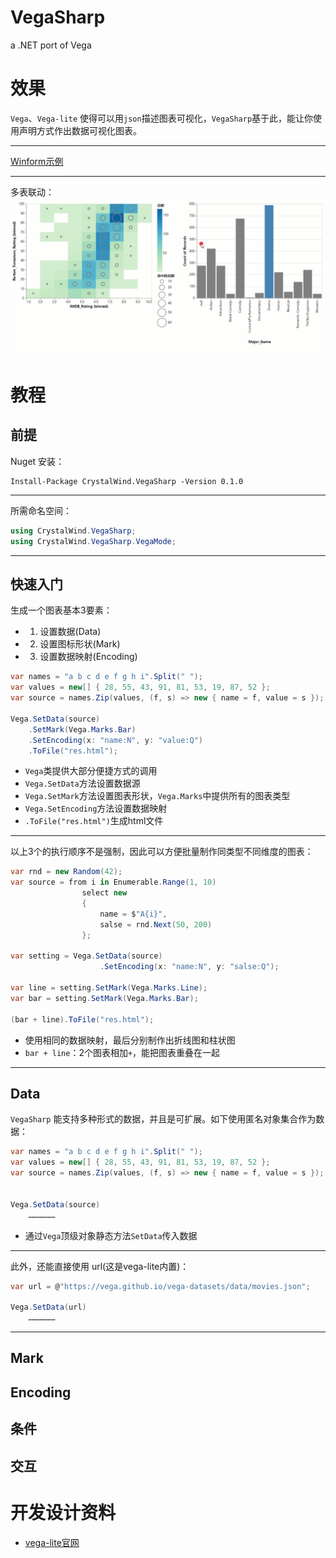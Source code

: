 ﻿# VegaSharp
a .NET port of Vega


# 效果
`Vega`、`Vega-lite` 使得可以用`json`描述图表可视化，`VegaSharp`基于此，能让你使用声明方式作出数据可视化图表。

---

[Winform示例](src/CrystalWind.VegaSharp.WindowsFormsSamples)

---
多表联动：
![](picts/Sample1.gif)




# 教程


## 前提
Nuget 安装：
```shell
Install-Package CrystalWind.VegaSharp -Version 0.1.0
```

---
所需命名空间：
```C#
using CrystalWind.VegaSharp;
using CrystalWind.VegaSharp.VegaMode;
```


---
## 快速入门
生成一个图表基本3要素：
- 1. 设置数据(Data)
- 2. 设置图标形状(Mark)
- 3. 设置数据映射(Encoding)

```C#
var names = "a b c d e f g h i".Split(" ");
var values = new[] { 28, 55, 43, 91, 81, 53, 19, 87, 52 };
var source = names.Zip(values, (f, s) => new { name = f, value = s });

Vega.SetData(source)
    .SetMark(Vega.Marks.Bar)
    .SetEncoding(x: "name:N", y: "value:Q")
    .ToFile("res.html");
```
- `Vega`类提供大部分便捷方式的调用
- `Vega.SetData`方法设置数据源
- `Vega.SetMark`方法设置图表形状，`Vega.Marks`中提供所有的图表类型
- `Vega.SetEncoding`方法设置数据映射
- `.ToFile("res.html")`生成html文件


---
以上3个的执行顺序不是强制，因此可以方便批量制作同类型不同维度的图表：
```C#
var rnd = new Random(42);
var source = from i in Enumerable.Range(1, 10)
                select new
                {
                    name = $"A{i}",
                    salse = rnd.Next(50, 200)
                };

var setting = Vega.SetData(source)
                    .SetEncoding(x: "name:N", y: "salse:Q");

var line = setting.SetMark(Vega.Marks.Line);
var bar = setting.SetMark(Vega.Marks.Bar);

(bar + line).ToFile("res.html");
```
- 使用相同的数据映射，最后分别制作出折线图和柱状图
- `bar + line`：2个图表相加`+`，能把图表重叠在一起

---
## Data
`VegaSharp` 能支持多种形式的数据，并且是可扩展。如下使用匿名对象集合作为数据：
```C#
var names = "a b c d e f g h i".Split(" ");
var values = new[] { 28, 55, 43, 91, 81, 53, 19, 87, 52 };
var source = names.Zip(values, (f, s) => new { name = f, value = s });


Vega.SetData(source)
    ………………
```
- 通过`Vega`顶级对象静态方法`SetData`传入数据

---
此外，还能直接使用 url(这是vega-lite内置)：
```C#
var url = @"https://vega.github.io/vega-datasets/data/movies.json";

Vega.SetData(url)
    ………………
```
---

## Mark


## Encoding


## 条件


## 交互


# 开发设计资料
- [vega-lite官网](https://vega.github.io/vega-lite/)